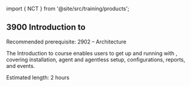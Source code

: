 import { NCT } from '@site/src/training/products';

## 3900 Introduction to <NCT />

Recommended prerequisite: 2902 <NCT /> – Architecture

The Introduction to <NCT /> course enables users to get up and running with , covering installation, agent and agentless setup, configurations, reports, and events.

Estimated length: 2 hours
